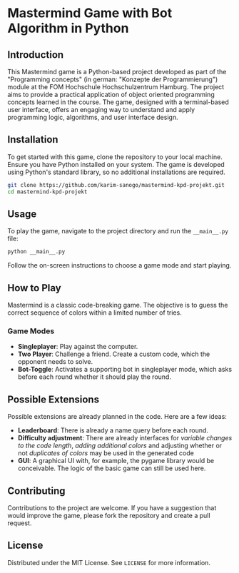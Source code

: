 
# Mastermind Game with Bot Algorithm in Python

## Introduction
This Mastermind game is a Python-based project developed as part of the "Programming concepts" (in german: "Konzepte der Programmierung") module at the FOM Hochschule Hochschulzentrum Hamburg. The project aims to provide a practical application of object oriented programming concepts learned in the course. The game, designed with a terminal-based user interface, offers an engaging way to understand and apply programming logic, algorithms, and user interface design.

## Installation
To get started with this game, clone the repository to your local machine. Ensure you have Python installed on your system. The game is developed using Python's standard library, so no additional installations are required.

```bash
git clone https://github.com/karim-sanogo/mastermind-kpd-projekt.git
cd mastermind-kpd-projekt
```

## Usage
To play the game, navigate to the project directory and run the `__main__.py` file:

```bash
python __main__.py
```

Follow the on-screen instructions to choose a game mode and start playing.

## How to Play

Mastermind is a classic code-breaking game. The objective is to guess the correct sequence of colors within a limited number of tries. 

### Game Modes
- **Singleplayer**: Play against the computer.
- **Two Player**: Challenge a friend. Create a custom code, which the opponent needs to solve.
- **Bot-Toggle**: Activates a supporting bot in singleplayer mode, which asks before each round whether it should play the round.

## Possible Extensions

Possible extensions are already planned in the code. Here are a few ideas:
- **Leaderboard**: There is already a name query before each round.
- **Difficulty adjustment**: There are already interfaces for *variable changes to the code length*, *adding additional colors* and adjusting whether or not *duplicates of colors* may be used in the generated code
- **GUI**: A graphical UI with, for example, the pygame library would be conceivable. The logic of the basic game can still be used here.

## Contributing
Contributions to the project are welcome. If you have a suggestion that would improve the game, please fork the repository and create a pull request. 

## License
Distributed under the MIT License. See `LICENSE` for more information.
